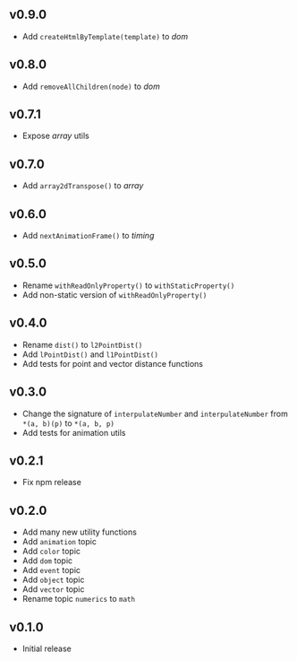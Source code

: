 ## v0.9.0

- Add `createHtmlByTemplate(template)` to _dom_

## v0.8.0

- Add `removeAllChildren(node)` to _dom_

## v0.7.1

- Expose _array_ utils

## v0.7.0

- Add `array2dTranspose()` to _array_

## v0.6.0

- Add `nextAnimationFrame()` to _timing_

## v0.5.0

- Rename `withReadOnlyProperty()` to `withStaticProperty()`
- Add non-static version of `withReadOnlyProperty()`

## v0.4.0

- Rename `dist()` to `l2PointDist()`
- Add `lPointDist()` and `l1PointDist()`
- Add tests for point and vector distance functions

## v0.3.0

- Change the signature of `interpulateNumber` and `interpulateNumber` from `*(a, b)(p)` to `*(a, b, p)`
- Add tests for animation utils

## v0.2.1

- Fix npm release

## v0.2.0

- Add many new utility functions
- Add `animation` topic
- Add `color` topic
- Add `dom` topic
- Add `event` topic
- Add `object` topic
- Add `vector` topic
- Rename topic `numerics` to `math`

## v0.1.0

- Initial release
